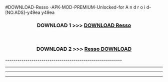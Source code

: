 #DOWNLOAD-Resso -APK-MOD-PREMIUM-Unlocked-for A n d r o i d-[NO.ADS]-y49ea y49ea 



<div align="center">

<h3>DOWNLOAD 1 >>> <a href="https://getmod2.web.app/?judul=Resso ">DOWNLOAD Resso </a></h3><br>

<h3>DOWNLOAD 2 >>> <a href="https://getmod2.web.app/?judul=Resso ">Resso  DOWNLOAD </a></h3>

</div>
----------------------------------------------------------

----------------------------------------------------------

----------------------------------------------------------

----------------------------------------------------------



